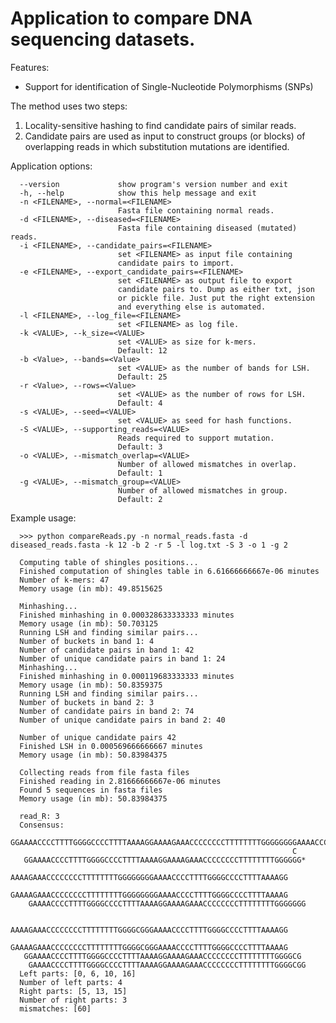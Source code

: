 Application to compare DNA sequencing datasets.
==============
Features:
- Support for identification of Single-Nucleotide Polymorphisms (SNPs)

The method uses two steps:

  1. Locality-sensitive hashing to find candidate pairs of similar reads.
  2. Candidate pairs are used as input to construct groups (or blocks) of overlapping reads in which substitution mutations are identified.

Application options:

      --version             show program's version number and exit
      -h, --help            show this help message and exit
      -n <FILENAME>, --normal=<FILENAME>
                            Fasta file containing normal reads.
      -d <FILENAME>, --diseased=<FILENAME>
                            Fasta file containing diseased (mutated) reads.
      -i <FILENAME>, --candidate_pairs=<FILENAME>
                            set <FILENAME> as input file containing
                            candidate pairs to import.
      -e <FILENAME>, --export_candidate_pairs=<FILENAME>
                            set <FILENAME> as output file to export
                            candidate pairs to. Dump as either txt, json
                            or pickle file. Just put the right extension
                            and everything else is automated.
      -l <FILENAME>, --log_file=<FILENAME>
                            set <FILENAME> as log file.
      -k <VALUE>, --k_size=<VALUE>
                            set <VALUE> as size for k-mers.
                            Default: 12
      -b <Value>, --bands=<Value>
                            set <VALUE> as the number of bands for LSH.
                            Default: 25
      -r <Value>, --rows=<Value>
                            set <VALUE> as the number of rows for LSH.
                            Default: 4
      -s <VALUE>, --seed=<VALUE>
                            set <VALUE> as seed for hash functions.
      -S <VALUE>, --supporting_reads=<VALUE>
                            Reads required to support mutation.
                            Default: 3
      -o <VALUE>, --mismatch_overlap=<VALUE>
                            Number of allowed mismatches in overlap.
                            Default: 1
      -g <VALUE>, --mismatch_group=<VALUE>
                            Number of allowed mismatches in group.
                            Default: 2


Example usage:
  
      >>> python compareReads.py -n normal_reads.fasta -d diseased_reads.fasta -k 12 -b 2 -r 5 -l log.txt -S 3 -o 1 -g 2
      
      Computing table of shingles positions...      
      Finished computation of shingles table in 6.61666666667e-06 minutes
      Number of k-mers: 47
      Memory usage (in mb): 49.8515625
      
      Minhashing...
      Finished minhashing in 0.000328633333333 minutes
      Memory usage (in mb): 50.703125
      Running LSH and finding similar pairs...
      Number of buckets in band 1: 4
      Number of candidate pairs in band 1: 42
      Number of unique candidate pairs in band 1: 24
      Minhashing...
      Finished minhashing in 0.000119683333333 minutes
      Memory usage (in mb): 50.8359375
      Running LSH and finding similar pairs...
      Number of buckets in band 2: 3
      Number of candidate pairs in band 2: 74
      Number of unique candidate pairs in band 2: 40
      
      Number of unique candidate pairs 42
      Finished LSH in 0.000569666666667 minutes
      Memory usage (in mb): 50.83984375 
      
      Collecting reads from file fasta files
      Finished reading in 2.81666666667e-06 minutes
      Found 5 sequences in fasta files
      Memory usage (in mb): 50.83984375
      
      read_R: 3
      Consensus:
       GGAAAACCCCTTTTGGGGCCCCTTTTAAAAGGAAAAGAAACCCCCCCCTTTTTTTTGGGGGGGGAAAACCCCTTTTGGGGCCCCTTTTAAAAGG
                                                                   C                                 
       GGAAAACCCCTTTTGGGGCCCCTTTTAAAAGGAAAAGAAACCCCCCCCTTTTTTTTGGGGGG*
                                       AAAAGAAACCCCCCCCTTTTTTTTGGGGGGGGAAAACCCCTTTTGGGGCCCCTTTTAAAAGG
                                      GAAAAGAAACCCCCCCCTTTTTTTTGGGGGGGGAAAACCCCTTTTGGGGCCCCTTTTAAAAG
        GAAAACCCCTTTTGGGGCCCCTTTTAAAAGGAAAAGAAACCCCCCCCTTTTTTTTGGGGGGG
      
                                       AAAAGAAACCCCCCCCTTTTTTTTGGGGCGGGAAAACCCCTTTTGGGGCCCCTTTTAAAAGG
                                      GAAAAGAAACCCCCCCCTTTTTTTTGGGGCGGGAAAACCCCTTTTGGGGCCCCTTTTAAAAG
       GGAAAACCCCTTTTGGGGCCCCTTTTAAAAGGAAAAGAAACCCCCCCCTTTTTTTTGGGGCG
        GAAAACCCCTTTTGGGGCCCCTTTTAAAAGGAAAAGAAACCCCCCCCTTTTTTTTGGGGCGG
      Left parts: [0, 6, 10, 16]
      Number of left parts: 4
      Right parts: [5, 13, 15]
      Number of right parts: 3
      mismatches: [60]

